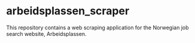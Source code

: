 # arbeidsplassen_scraper
This repository contains a web scraping application for the Norwegian job search website, Arbeidsplassen.